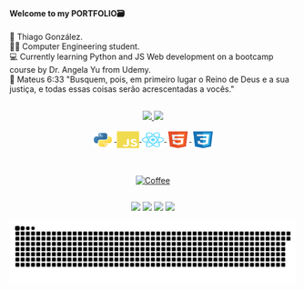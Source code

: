 #### Welcome to my PORTFOLIO🗃
🧐 Thiago González.<br>
👨‍🎓 Computer Engineering student.<br>
💻 Currently learning Python and JS Web development on a bootcamp course by Dr. Angela Yu from Udemy.<br>
🙌 Mateus 6:33 "Busquem, pois, em primeiro lugar o Reino de Deus e a sua justiça, e todas essas coisas serão acrescentadas a vocês."

##

<div align="center">
  <a href="https://github.com/thiago-gonzalez">
  <img height="150em" src="https://github-readme-stats.vercel.app/api?username=thiago-gonzalez&show_icons=true&title_color=ffa726&text_color=fff&icon_color=F7EF8A&bg_color=000&include_all_commits=true&count_private=true"/>
  <img height="150em" src="https://github-readme-stats.vercel.app/api/top-langs/?username=thiago-gonzalez&layout=compact&langs_count=7&title_color=ffa726&text_color=fff&bg_color=000"/>
</div>

<div style="display: inline_block" align="center"><br>
  <img align="center" alt="Python" height="30" width="40" src="https://raw.githubusercontent.com/devicons/devicon/master/icons/python/python-original.svg">
  <img align="center" alt="Js" height="30" width="40" src="https://raw.githubusercontent.com/devicons/devicon/master/icons/javascript/javascript-plain.svg">
  <img align="center" alt="React" height="30" width="40" src="https://raw.githubusercontent.com/devicons/devicon/master/icons/react/react-original.svg">
  <img align="center" alt="HTML" height="30" width="40" src="https://raw.githubusercontent.com/devicons/devicon/master/icons/html5/html5-original.svg">
  <img align="center" alt="CSS" height="30" width="40" src="https://raw.githubusercontent.com/devicons/devicon/master/icons/css3/css3-original.svg">
</div>
  
  ##
  
<div style="display: inline_block" align="center"><br>
  <img align="center" alt="Coffee" src="https://media4.giphy.com/media/xVRRDVP6lqtNQJrzN7/giphy.gif?cid=790b76117502171047b66d6ce3f372e9bb947867cd316054&rid=giphy.gif&ct=g">
</div>
  
  ##
 
<div align="center"> 
  <a href="https://www.youtube.com/channel/UCEu4uNSFcLB-p-Nkp5pixIw" target="_blank"><img src="https://img.shields.io/badge/YouTube-FF0000?style=for-the-badge&logo=youtube&logoColor=white" target="_blank"></a>
  <a href="https://www.linkedin.com/in/thiago-gonz%C3%A1lez-94b103217/" target="_blank"><img src="https://img.shields.io/badge/-LinkedIn-%230077B5?style=for-the-badge&logo=linkedin&logoColor=white" target="_blank"></a> 
  <a href = "mailto:contatothiagogonzalez@gmail.com"><img src="https://img.shields.io/badge/-Gmail-%23333?style=for-the-badge&logo=gmail&logoColor=white" target="_blank"></a>
  <a href="https://instagram.com/thiagogonzalez.dev" target="_blank"><img src="https://img.shields.io/badge/-Instagram-%23E4405F?style=for-the-badge&logo=instagram&logoColor=white" target="_blank"></a>
 
  ![Snake animation](https://github.com/Thiago-Gonzalez/thiago-gonzalez/blob/output/github-contribution-grid-snake.svg)
 
</div>
